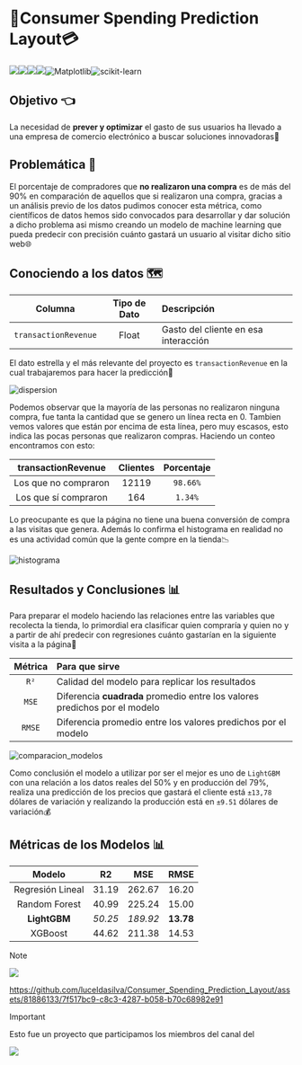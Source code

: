 # 💸Consumer Spending Prediction Layout💳

![](https://img.shields.io/badge/python-3.10+-sucess?style=for-the-badge&logo=python)![](https://img.shields.io/badge/Colab-F9AB00?style=for-the-badge&logo=googlecolab&color=525252)![](https://img.shields.io/badge/Numpy-777BB4?style=for-the-badge&logo=numpy&logoColor=white)![](https://img.shields.io/badge/Pandas-2C2D72?style=for-the-badge&logo=pandas&logoColor=white)![Matplotlib](https://img.shields.io/badge/Matplotlib-%23ffffff.svg?style=for-the-badge&logo=Matplotlib&logoColor=black)![scikit-learn](https://img.shields.io/badge/scikit--learn-%23F7931E.svg?style=for-the-badge&logo=scikit-learn&logoColor=white)

## Objetivo 👈

La necesidad de **prever y optimizar** el gasto de sus usuarios ha llevado a una empresa de comercio electrónico a buscar soluciones innovadoras🧮

## Problemática 🚧

El porcentaje de compradores que **no realizaron una compra** es de más del 90% en comparación de aquellos que si realizaron una compra, gracias a un análisis previo de los datos pudimos conocer esta métrica,  como científicos de datos hemos sido convocados para desarrollar y dar solución a dicho problema asi mismo creando un modelo de machine learning que pueda predecir con precisión cuánto gastará un usuario al visitar dicho sitio web🌐

## Conociendo a los datos 🗺️

| Columna | Tipo de Dato | Descripción | 
| :---: | :---: | :--- | 
| `transactionRevenue` | Float | Gasto del cliente en esa interacción |

El dato estrella y el más relevante del proyecto es `transactionRevenue` en la cual trabajaremos para hacer la predicción🎇

![dispersion](https://i.imgur.com/obCvHUk.png)

Podemos observar que la mayoría de las personas no realizaron ninguna compra, fue tanta la cantidad que se genero un línea recta en 0. Tambien vemos valores que están por encima de esta línea, pero muy escasos, esto indica las pocas personas que realizaron compras. Haciendo un conteo encontramos con esto:

| transactionRevenue | Clientes | Porcentaje | 
| :---: | :---: | :---: | 
| Los que no compraron | 12119 | `98.66%` |
| Los que sí compraron | 164 | `1.34%` |

Lo preocupante es que la página no tiene una buena conversión de compra a las visitas que genera. Además lo confirma el histograma en realidad no es una actividad común que la gente compre en la tienda📉

![histograma](https://i.imgur.com/CVIJC00.png)


## Resultados y Conclusiones 📊

Para preparar el modelo haciendo las relaciones entre las variables que recolecta la tienda, lo primordial era clasificar quien compraría y quien no y a partir de ahí predecir con regresiones cuánto gastarían en la siguiente visita a la página👀

| Métrica | Para que sirve | 
| :---: | :--- |
| `R²` | Calidad del modelo para replicar los resultados |
| `MSE` | Diferencia **cuadrada** promedio entre los valores predichos por el modelo |
| `RMSE` | Diferencia promedio entre los valores predichos por el modelo |


![comparacion_modelos](https://i.imgur.com/YezxPet.png)

Como conclusión el modelo a utilizar por ser el mejor es uno de `LightGBM` con una relación a los datos reales del 50% y en producción del 79%, realiza una predicción de los precios que gastará el cliente está `±13,78` dólares de variación y realizando la producción está en `±9.51` dólares de variación💰

## Métricas de los Modelos 📊

|      Modelo      |   R2    |   MSE    |   RMSE    |
| :--------------: | :-----: | :------: | :-------: |
| Regresión Lineal |  31.19  |  262.67  |   16.20   |
|  Random Forest   |  40.99  |  225.24  |   15.00   |
|   **LightGBM**   | _50.25_ | _189.92_ | **13.78** |
|     XGBoost      |  44.62  |  211.38  |   14.53   |



> [!NOTE]
> [![](https://img.shields.io/badge/acceso%20a%20la%20producción-Consumer__Spending__Prediction__Layout.ipynb-sucess?style=for-the-badge&logo=google-colab&color=ff8000)](https://drive.google.com/file/d/1tw9m_-HJm_5SabOrnxMEAAYZoWrFr4zH/view?usp=sharing)

https://github.com/luceldasilva/Consumer_Spending_Prediction_Layout/assets/81886133/7f517bc9-c8c3-4287-b058-b70c68982e91

> [!IMPORTANT]
> Esto fue un proyecto que participamos los miembros del canal del
> 
>[![](https://img.shields.io/youtube/channel/subscribers/UCuerQOTskuNkddcT738357g?style=for-the-badge&logo=youtube&label=ElProfeAlejo)](https://www.youtube.com/@ElProfeAlejo)
